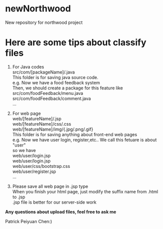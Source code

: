 # newNorthwood
New repository for northwood project

# Here are some tips about classify files
1. For Java codes</br>
src/com/[packageName]/.java</br>
This folder is for saving java source code.</br>
e.g. Now we have a food feedback system</br>
Then, we should create a package for this feature like</br>
src/com/foodFeedback/menu.java</br>
src/com/foodFeedback/comment.java</br>
...</br>

2. For web page</br>
web/[featureName]/.jsp</br>
web/[featureName]/css/.css</br>
web/[featureName]/img/{.jpg/.png/.gif}</br>
This folder is for saving anything about front-end web pages</br>
e.g. Now we have user login, register,etc.. We call this fetuare is about "user"</br>
so we have</br>
web/user/login.jsp</br>
web/user/login.jsp</br>
web/user/css/bootstrap.css</br>
web/user/register.jsp</br>
...</br>

3. Please save all web page in .jsp type</br>
When you finish your html page, just modify the suffix name from .html to .jsp</br>
.jsp file is better for our server-side work</br>

**Any questions about upload files, feel free to ask me**</br>

Patrick Peiyuan Chen:)

